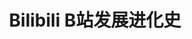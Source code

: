 ---
layout: page
title:  Bilibili B站发展进化史
category: product
tags:
keywords:
description:
published:  true
---